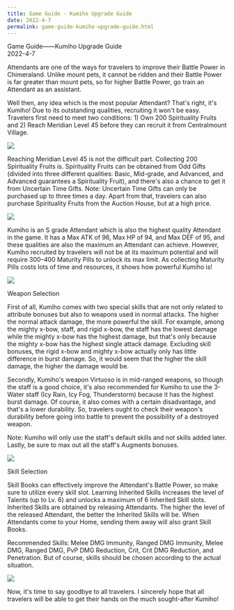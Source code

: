 ```yaml
---
title: Game Guide - Kumiho Upgrade Guide
date: 2022-4-7
permalink: game-guide-kumiho-upgrade-guide.html
---
```


<div class="news_detail scrollbar"><div class="news_title">Game Guide——Kumiho Upgrade Guide</div><div class="news_date">2022-4-7</div><div id="news_player"></div><p>Attendants are one of the ways for travelers to improve their Battle Power in Chimeraland. Unlike mount pets, it cannot be ridden and their Battle Power is far greater than mount pets, so for higher Battle Power, go train an Attendant as an assistant.</p><p>Well then, any idea which is the most popular Attendant? That's right, it's Kumiho! Due to its outstanding qualities, recruiting it won't be easy. Travelers first need to meet two conditions: 1) Own 200 Spirituality Fruits and 2) Reach Meridian Level 45 before they can recruit it from Centralmount Village.</p><p><img src="https://sg-chimeraland.playerinfinite.com/cms/nrft/feeds/pic/2db218f1a9b283a8dea03bf67fa4aefc.png"></p><p>Reaching Meridian Level 45 is not the difficult part. Collecting 200 Spirituality Fruits is. Spirituality Fruits can be obtained from Odd Gifts (divided into three different qualities: Basic, Mid-grade, and Advanced, and Advanced guarantees a Spirituality Fruit), and there's also a chance to get it from Uncertain Time Gifts. Note: Uncertain Time Gifts can only be purchased up to three times a day. Apart from that, travelers can also purchase Spirituality Fruits from the Auction House, but at a high price.</p><p><img src="https://sg-chimeraland.playerinfinite.com/cms/nrft/feeds/pic/4228441c2b34920ff9ecc2ef065e3cbf.png"></p><p>Kumiho is an S grade Attendant which is also the highest quality Attendant in the game. It has a Max ATK of 96, Max HP of 94, and Max DEF of 95, and these qualities are also the maximum an Attendant can achieve. However, Kumiho recruited by travelers will not be at its maximum potential and will require 300–400 Maturity Pills to unlock its max limit. As collecting Maturity Pills costs lots of time and resources, it shows how powerful Kumiho is!</p><p><img src="https://sg-chimeraland.playerinfinite.com/cms/nrft/feeds/pic/123ab9956b27cb834adc917399729fda.png"></p><p>Weapon Selection</p><p>First of all, Kumiho comes with two special skills that are not only related to attribute bonuses but also to weapons used in normal attacks. The higher the normal attack damage, the more powerful the skill. For example, among the mighty x-bow, staff, and rigid x-bow, the staff has the lowest damage while the mighty x-bow has the highest damage, but that's only because the mighty x-bow has the highest single attack damage. Excluding skill bonuses, the rigid x-bow and mighty x-bow actually only has little difference in burst damage. So, it would seem that the higher the skill damage, the higher the damage would be.</p><p>Secondly, Kumiho's weapon Virtuoso is in mid-ranged weapons, so though the staff is a good choice, it's also recommended for Kumiho to use the 3-Water staff (Icy Rain, Icy Fog, Thunderstorm) because it has the highest burst damage. Of course, it also comes with a certain disadvantage, and that's a lower durability. So, travelers ought to check their weapon's durability before going into battle to prevent the possibility of a destroyed weapon.</p><p>Note: Kumiho will only use the staff's default skills and not skills added later. Lastly, be sure to max out all the staff's Augments bonuses.</p><p><img src="https://sg-chimeraland.playerinfinite.com/cms/nrft/feeds/pic/585bfa253799fc6c4d6cf268fec2eda3.png"></p><p>Skill Selection</p><p>Skill Books can effectively improve the Attendant's Battle Power, so make sure to utilize every skill slot. Learning Inherited Skills increases the level of Talents (up to Lv. 6) and unlocks a maximum of 6 Inherited Skill slots. Inherited Skills are obtained by releasing Attendants. The higher the level of the released Attendant, the better the Inherited Skills will be. When Attendants come to your Home, sending them away will also grant Skill Books.</p><p>Recommended Skills: Melee DMG Immunity, Ranged DMG Immunity, Melee DMG, Ranged DMG, PvP DMG Reduction, Crit, Crit DMG Reduction, and Penetration. But of course, skills should be chosen according to the actual situation.</p><p><img src="https://sg-chimeraland.playerinfinite.com/cms/nrft/feeds/pic/6a26966ebea2f20edcb89e5c053cb48a.png"></p><p>Now, it's time to say goodbye to all travelers. I sincerely hope that all travelers will be able to get their hands on the much sought-after Kumiho! </p></div>